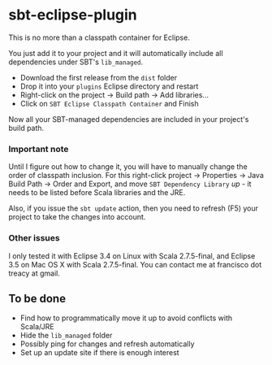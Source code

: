 sbt-eclipse-plugin
==================

This is no more than a classpath container for Eclipse.

You just add it to your project and it will automatically include all dependencies under SBT's `lib_managed`.

 - Download the first release from the `dist` folder
 - Drop it into your `plugins` Eclipse directory and restart
 - Right-click on the project -> Build path -> Add libraries...
 - Click on `SBT Eclipse Classpath Container` and Finish

Now all your SBT-managed dependencies are included in your project's build path.

### Important note
Until I figure out how to change it, you will have to manually change the order of classpath inclusion. For this right-click project -> Properties -> Java Build Path -> Order and Export, and move `SBT Dependency Library` *up* - it needs to be listed before Scala libraries and the JRE.

Also, if you issue the `sbt update` action, then you need to refresh (F5) your project to take the changes into account.

### Other issues
I only tested it with Eclipse 3.4 on Linux with Scala 2.7.5-final, and Eclipse 3.5 on Mac OS X with Scala 2.7.5-final.
You can contact me at francisco dot treacy at gmail.

To be done
----------

 - Find how to programmatically move it up to avoid conflicts with Scala/JRE
 - Hide the `lib_managed` folder
 - Possibly ping for changes and refresh automatically
 - Set up an update site if there is enough interest
